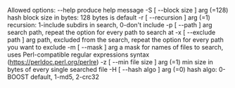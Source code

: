 Allowed options:
  --help                          produce help message
  -S [ --block size ] arg (=128)  hash block size in bytes: 128 bytes is 
                                  default
  -r [ --recursion ] arg (=1)     recursion: 1-include subdirs in search, 
                                  0-don't include
  -p [ --path ] arg               search path, repeat the option for every path
                                  to search at
  -x [ --exclude path ] arg       path, excluded from the search, repeat the 
                                  option for every path you want to exclude
  -m [ --mask ] arg               a mask for names of files to search, uses 
                                  Perl-compatible regular expressions  syntax 
                                  (https://perldoc.perl.org/perlre)
  -z [ --min file size ] arg (=1) min size in bytes of every single searched 
                                  file
  -H [ --hash algo ] arg (=0)     hash algo: 0-BOOST default, 1-md5, 2-crc32
